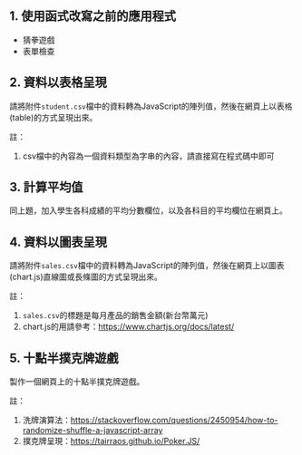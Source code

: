 ## 1. 使用函式改寫之前的應用程式

- 猜拳遊戲
- 表單檢查

## 2. 資料以表格呈現

請將附件`student.csv`檔中的資料轉為JavaScript的陣列值，然後在網頁上以表格(table)的方式呈現出來。

註：
1. csv檔中的內容為一個資料類型為字串的內容，請直接寫在程式碼中即可    


## 3. 計算平均值

同上題，加入學生各科成績的平均分數欄位，以及各科目的平均欄位在網頁上。

## 4. 資料以圖表呈現

請將附件`sales.csv`檔中的資料轉為JavaScript的陣列值，然後在網頁上以圖表(chart.js)直線圖或長條圖的方式呈現出來。

註：
1. `sales.csv`的標題是每月產品的銷售金額(新台幣萬元)
2. chart.js的用請參考：https://www.chartjs.org/docs/latest/

## 5. 十點半撲克牌遊戲

製作一個網頁上的十點半撲克牌遊戲。

註：
1. 洗牌演算法：https://stackoverflow.com/questions/2450954/how-to-randomize-shuffle-a-javascript-array
2. 撲克牌呈現：https://tairraos.github.io/Poker.JS/
